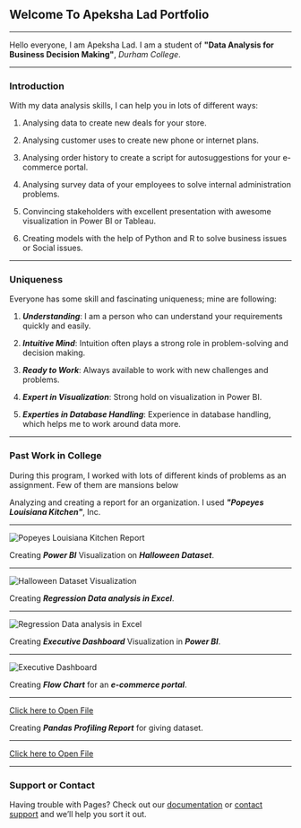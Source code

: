 ## Welcome To Apeksha Lad Portfolio
---

Hello everyone, I am Apeksha Lad. I am a student of **"Data Analysis for Business Decision Making"**, _Durham College_.

---
### Introduction


With my data analysis skills, I can help you in lots of different ways:

  1. Analysing data to create new deals for your store.

  2. Analysing customer uses to create new phone or internet plans.

  3. Analysing order history to create a script for autosuggestions for your e-commerce portal.

  4. Analysing survey data of your employees to solve internal administration problems.

  5. Convincing stakeholders with excellent presentation with awesome visualization in Power BI or Tableau. 

  6. Creating models with the help of Python and R to solve business issues or Social issues.


---

### Uniqueness 


Everyone has some skill and fascinating uniqueness; mine are following:

  1. **_Understanding_**: I am a person who can understand your requirements quickly and easily.
  
  2. **_Intuitive Mind_**: Intuition often plays a strong role in problem-solving and decision making.
  
  3. **_Ready to Work_**: Always available to work with new challenges and problems.
  
  4. **_Expert in Visualization_**: Strong hold on visualization in Power BI.

  5. **_Experties in Database Handling_**: Experience in database handling, which helps me to work around data more.


---

### Past Work in College


During this program, I worked with lots of different kinds of problems as an assignment. Few of them are mansions below 

Analyzing and creating a report for an organization. I used _**"Popeyes Louisiana Kitchen"**_, Inc. 
___

![Popeyes Louisiana Kitchen Report](https://apekshalad10.github.io/Apeksha_Lad_Portfolio/1.png "Popeyes Louisiana Kitchen")

Creating **_Power BI_** Visualization on **_Halloween Dataset_**. 
___

![Halloween Dataset Visualization](https://apekshalad10.github.io/Apeksha_Lad_Portfolio/2.png "Halloween Dataset Visualization")

Creating _**Regression Data analysis in Excel**_. 
___

![Regression Data analysis in Excel](https://apekshalad10.github.io/Apeksha_Lad_Portfolio/3.png "Regression Data analysis in Excel")

Creating **_Executive Dashboard_** Visualization in **_Power BI_**.
___

![Executive Dashboard](https://apekshalad10.github.io/Apeksha_Lad_Portfolio/4.png "Executive Dashboard")

Creating **_Flow Chart_** for an **_e-commerce portal_**. 
___

[Click here to Open File](https://apekshalad10.github.io/Apeksha_Lad_Portfolio/5.pdf)

Creating **_Pandas Profiling Report_** for giving dataset. 
___

[Click here to Open File](https://apekshalad10.github.io/Apeksha_Lad_Portfolio/6.html)

---
### Support or Contact

Having trouble with Pages? Check out our [documentation](https://docs.github.com/categories/github-pages-basics/) or [contact support](https://support.github.com/contact) and we’ll help you sort it out.
